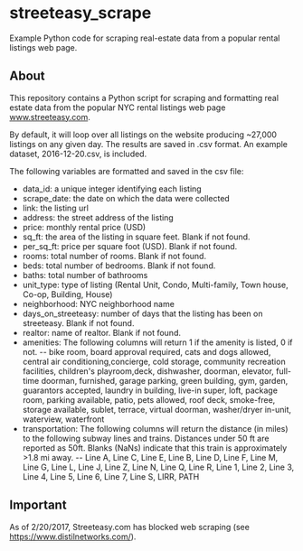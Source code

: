 # streeteasy_scrape

Example Python code for scraping real-estate data from a popular rental listings web page.

## About
This repository contains a Python script for scraping and formatting real estate data
from the popular NYC rental listings web page www.streeteasy.com. 

By default, it will loop over all listings on the website producing ~27,000 listings on any given day. The results are saved in .csv format.  An example dataset, 2016-12-20.csv, is included. 

The following variables are formatted and saved in the csv file:
- data_id: a unique integer identifying each listing
- scrape_date: the date on which the data were collected
- link: the listing url
- address: the street address of the listing 
- price: monthly rental price (USD)
- sq_ft: the area of the listing in square feet.  Blank if not found.
- per_sq_ft: price per square foot (USD). Blank if not found.
- rooms: total number of rooms. Blank if not found.
- beds: total number of bedrooms. Blank if not found.
- baths: total number of bathrooms
- unit_type: type of listing (Rental Unit, Condo, Multi-family, Town house, Co-op, Building, House)
- neighborhood: NYC neighborhood name
- days_on_streeteasy: number of days that the listing has been on streeteasy. Blank if not found.
- realtor: name of realtor. Blank if not found.
- amenities: The following columns will return 1 if the amenity is listed, 0 if not.
-- bike room, board approval required, cats and dogs allowed, central air conditioning,concierge, cold storage, community recreation facilities, children's playroom,deck, dishwasher, doorman, elevator, full-time doorman, furnished, garage parking, green building, gym, garden, guarantors accepted, laundry in building, live-in super, loft, package room, parking available, patio, pets allowed, roof deck, smoke-free, storage available, sublet, terrace, virtual doorman, washer/dryer in-unit, waterview, waterfront
- transportation: The following columns will return the distance (in miles) to the following subway lines and trains.  Distances under  50 ft are reported as 50ft.  Blanks (NaNs) indicate that this train is approximately >1.8 mi away.
-- Line A, Line C, Line E, Line B, Line D, Line F, Line M, Line G, Line L, Line J, Line Z, Line N, Line Q, Line R, Line 1, Line 2, Line 3, Line 4, Line 5, Line 6, Line 7, Line S, LIRR, PATH


## Important

As of 2/20/2017, Streeteasy.com has blocked web scraping (see https://www.distilnetworks.com/).

